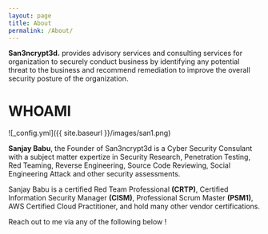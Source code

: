 ```yaml
---
layout: page
title: About
permalink: /About/
---
```



**San3ncrypt3d.** provides advisory services and consulting services for organization to securely conduct business by identifying any potential threat to the business and recommend remediation to improve the overall security posture of the organization.  



# WHOAMI

![_config.yml]({{ site.baseurl }}/images/san1.png)



**Sanjay Babu**, the Founder of San3ncrypt3d is a Cyber Security Consulant with a subject matter expertize in Security Research, Penetration Testing, Red Teaming, Reverse Engineering, Source Code Reviewing, Social Engineering Attack and other security assessments.

Sanjay Babu is a certified Red Team Professional **(CRTP)**, Certified Information Security Manager **(CISM)**, Professional Scrum Master **(PSM1)**, AWS Certified Cloud Practitioner, and hold many other vendor certifications.




Reach out to me via any of the following below !

